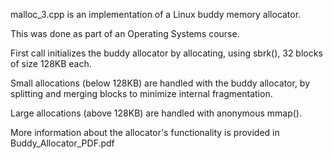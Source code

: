 malloc_3.cpp is an implementation of a Linux buddy memory allocator.

This was done as part of an Operating Systems course.

First call initializes the buddy allocator by allocating, using sbrk(), 32 blocks of size 128KB each.

Small allocations (below 128KB) are handled with the buddy allocator, by splitting and merging blocks to minimize internal fragmentation.

Large allocations (above 128KB) are handled with anonymous mmap().

More information about the allocator's functionality is provided in Buddy_Allocator_PDF.pdf
